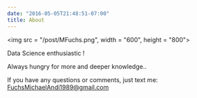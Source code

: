 ```yaml
---
date: "2016-05-05T21:48:51-07:00"
title: About
---
```


<img src = "/post/MFuchs.png", width = "600", height = "800">


Data Science enthusiastic !

Always hungry for more and deeper knowledge..

If you have any questions or comments, just text me: FuchsMichaelAndi1989@gmail.com
